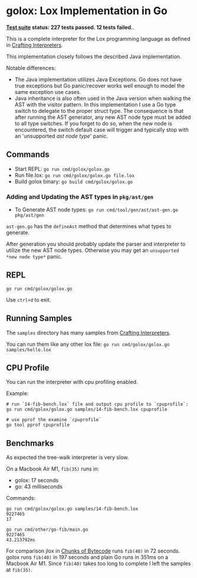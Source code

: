 
# golox: Lox Implementation in Go

**[Test suite](https://github.com/munificent/craftinginterpreters#testing-your-implementation)
status: 227 tests passed. 12 tests failed.**.

This is a complete interpreter for the Lox programming language as defined in
[Crafting Interpreters](https://craftinginterpreters.com/a-tree-walk-interpreter.html).

This implementation closely follows the described Java implementation.

Notable differences:

- The Java implementation utilizes Java Exceptions. Go does not have true
  exceptions but Go panic/recover works well enough to model the same exception
  use cases.
- Java inheritance is also often used in the Java version when walking the AST
  with the visitor pattern. In this implementation I use a Go type switch to
  delegate to the proper struct type. The consequence is that after running the
  AST generator, any new AST node type must be added to all type switches. If
  you forget to do so, when the new node is encountered, the switch default
  case will trigger and typically stop with an 'unsupported *ast node type*'
  panic.

## Commands

- Start REPL: `go run cmd/golox/golox.go`
- Run file.lox: `go run cmd/golox/golox.go file.lox`
- Build golox binary: `go build cmd/golox/golox.go`

### Adding and Updating the AST types in `pkg/ast/gen`

- To Generate AST node types: `go run cmd/tool/gen/ast/ast-gen.go pkg/ast/gen`

`ast-gen.go` has the `defineAst` method that determines what types to generate.

After generation you should probably update the parser and interpreter to
utilize the new AST node types. Otherwise you may get an `unsupported
*new node type*` panic.

## REPL

`go run cmd/golox/golox.go`

Use `ctrl+d` to exit.

## Running Samples

The `samples` directory has many samples from
[Crafting Interpreters](https://craftinginterpreters.com/contents.html).

You can run them like any other lox file: `go run cmd/golox/golox.go samples/hello.lox`

## CPU Profile

You can run the interpreter with cpu profiling enabled.

Example:

```
# run `14-fib-bench.lox` file and output cpu profile to `cpuprofile`:
go run cmd/golox/golox.go samples/14-fib-bench.lox cpuprofile

# use pprof the examine `cpuprofile`
go tool pprof cpuprofile
```

## Benchmarks

As expected the tree-walk interpreter is very slow.

On a Macbook Air M1, `fib(35)` runs in:

- golox: 17 seconds
- go: 43 milliseconds

Commands:

```
go run cmd/golox/golox.go samples/14-fib-bench.lox
9227465
17
```

```
go run cmd/other/go-fib/main.go
9227465
43.213792ms
```

For comparison jlox in [Chunks of Bytecode](https://craftinginterpreters.com/chunks-of-bytecode.html)
runs `fib(40)` in 72 seconds. golox runs `fib(40)` in 197 seconds and plain Go
runs in 351ms on a Macbook Air M1. Since `fib(40)` takes too long to complete I
left the samples at `fib(35)`.


